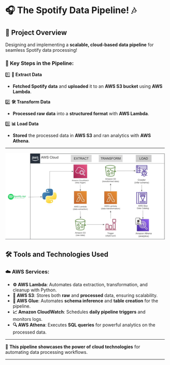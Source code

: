 # 🎧 **The Spotify Data Pipeline!** 🎶  

## 🚀 **Project Overview**  
Designing and implementing a **scalable, cloud-based data pipeline** for seamless Spotify data processing!  

### 🔑 **Key Steps in the Pipeline:**  
1️⃣ **💾 Extract Data**  
   - **Fetched Spotify data** and **uploaded** it to an **AWS S3 bucket** using **AWS Lambda**.  

2️⃣ **🛠️ Transform Data**  
   - **Processed raw data** into a **structured format** with **AWS Lambda**.  

3️⃣ **📊 Load Data**  
   - **Stored** the processed data in **AWS S3** and ran analytics with **AWS Athena**.  

---
![Spotify Data Pipeline](1732217295323.jfif "The Spotify Data Pipeline")


## 🛠️ **Tools and Technologies Used**  

### ☁️ **AWS Services**:  
- **⚙️ AWS Lambda**: Automates data extraction, transformation, and cleanup with Python.  
- **📂 AWS S3**: Stores both **raw** and **processed** data, ensuring scalability.  
- **🧠 AWS Glue**: Automates **schema inference** and **table creation** for the pipeline.  
- **📈 Amazon CloudWatch**: Schedules **daily pipeline triggers** and monitors logs.  
- **🔍 AWS Athena**: Executes **SQL queries** for powerful analytics on the processed data.  

---  

🎉 **This pipeline showcases the power of cloud technologies** for automating data processing workflows.  

---  


